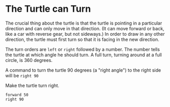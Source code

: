 # The Turtle can Turn
The crucial thing about the turtle is that the turtle is pointing in a particular direction and can only move in that direction. (It can move forward or back, like a car with reverse gear, but not sideways.) In order to draw in any other direction, the turtle must first turn so that it is facing in the new direction.

The turn orders are `left` or `right` followed by a number. 
The number tells the turtle at which angle he should turn. 
A full turn, turning around at a full circle, is 360 degrees.

A command to turn the turtle 90 degrees (a "right angle") to the right side will be `right 90`

Make the turtle turn right.

```result
forward 50
right 90
```